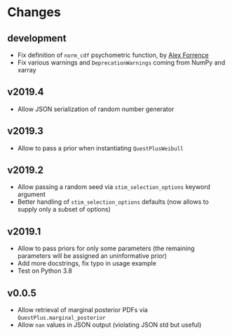 Changes
=======

development
-----------

* Fix definition of `norm_cdf` psychometric function, by [Alex Forrence](https://github.com/aforren1)
* Fix various warnings and `DeprecationWarnings` coming from NumPy and xarray

v2019.4
-------

* Allow JSON serialization of random number generator

v2019.3
-------

* Allow to pass a prior when instantiating `QuestPlusWeibull`

v2019.2
-------

* Allow passing a random seed via `stim_selection_options` keyword
  argument
* Better handling of `stim_selection_options` defaults (now allows
  to supply only a subset of options)

v2019.1
-------

* Allow to pass priors for only some parameters
  (the remaining parameters will be assigned an uninformative prior)
* Add more docstrings, fix typo in usage example
* Test on Python 3.8

v0.0.5
------

* Allow retrieval of marginal posterior PDFs via `QuestPlus.marginal_posterior`
* Allow `nan` values in JSON output (violating JSON std but useful)
